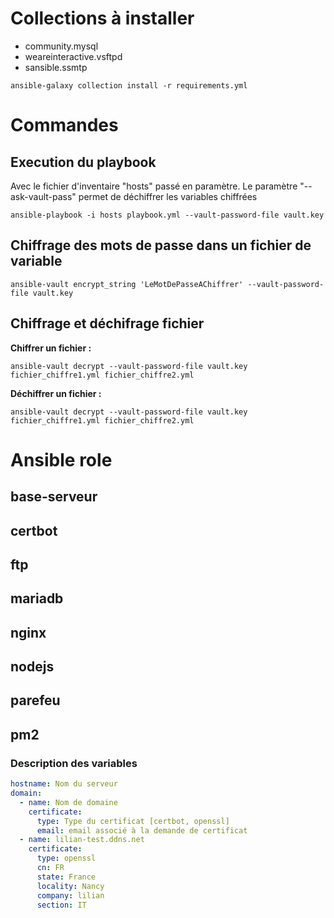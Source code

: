 # Collections à installer
- community.mysql
- weareinteractive.vsftpd
- sansible.ssmtp

```
ansible-galaxy collection install -r requirements.yml
```

# Commandes
## Execution du playbook
Avec le fichier d'inventaire "hosts" passé en paramètre.
Le paramètre "--ask-vault-pass" permet de déchiffrer les variables chiffrées
```
ansible-playbook -i hosts playbook.yml --vault-password-file vault.key
```

## Chiffrage des mots de passe dans un fichier de variable
```
ansible-vault encrypt_string 'LeMotDePasseAChiffrer' --vault-password-file vault.key
```

## Chiffrage et déchifrage fichier
**Chiffrer un fichier :**
```
ansible-vault decrypt --vault-password-file vault.key fichier_chiffre1.yml fichier_chiffre2.yml
```

**Déchiffrer un fichier :**
```
ansible-vault decrypt --vault-password-file vault.key fichier_chiffre1.yml fichier_chiffre2.yml
```

# Ansible role
## base-serveur

## certbot

## ftp

## mariadb

## nginx

## nodejs

## parefeu

## pm2

### Description des variables
``` yml
hostname: Nom du serveur
domain:
  - name: Nom de domaine
    certificate: 
      type: Type du certificat [certbot, openssl]
      email: email associé à la demande de certificat
  - name: lilian-test.ddns.net
    certificate: 
      type: openssl
      cn: FR
      state: France
      locality: Nancy
      company: lilian
      section: IT
```